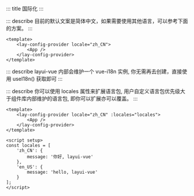 ::: title 国际化
:::

::: describe 目前的默认文案是简体中文，如果需要使用其他语言，可以参考下面的方案。
:::

```vue
<template>
    <lay-config-provider locale="zh_CN">
        <App />
    </lay-config-provider>
</template>
```
::: describe layui-vue 内部会维护一个 vue-i18n 实例, 你无需再去创建，直接使用 useI18n() 获取即可
:::

::: describe 你可以使用 locales 属性来扩展语言包, 用户自定义语言包优先级大于组件库内部维护的语言包, 即你可以扩展亦可以覆盖。
:::


```vue
<template>
    <lay-config-provider locale="zh_CN" :locales="locales">
        <App />
    </lay-config-provider>
</template>

<script setup>
const locales = [
    'zh_CN': {
        message: '你好, layui-vue'
    },
    'en_US': {
        message: 'hello, layui-vue'
    }
];
</script>
```